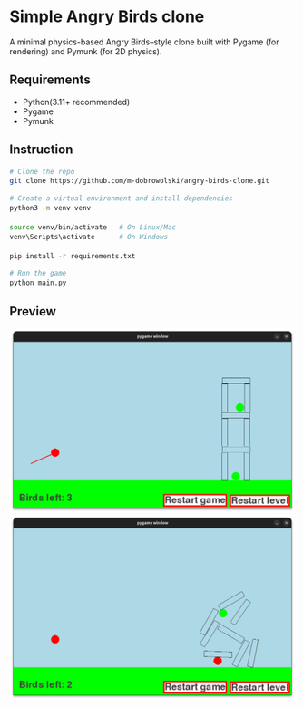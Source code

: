 # Simple Angry Birds clone

A minimal physics-based Angry Birds–style clone built with Pygame (for rendering) and Pymunk (for 2D physics).

## Requirements
- Python(3.11+ recommended)
- Pygame
- Pymunk

## Instruction
```bash
# Clone the repo
git clone https://github.com/m-dobrowolski/angry-birds-clone.git
```
```bash
# Create a virtual environment and install dependencies
python3 -m venv venv

source venv/bin/activate   # On Linux/Mac
venv\Scripts\activate      # On Windows

pip install -r requirements.txt
```
```bash
# Run the game
python main.py
```

## Preview
![Before shot](img/screenshot1.png)
![After shot](img/screenshot2.png)